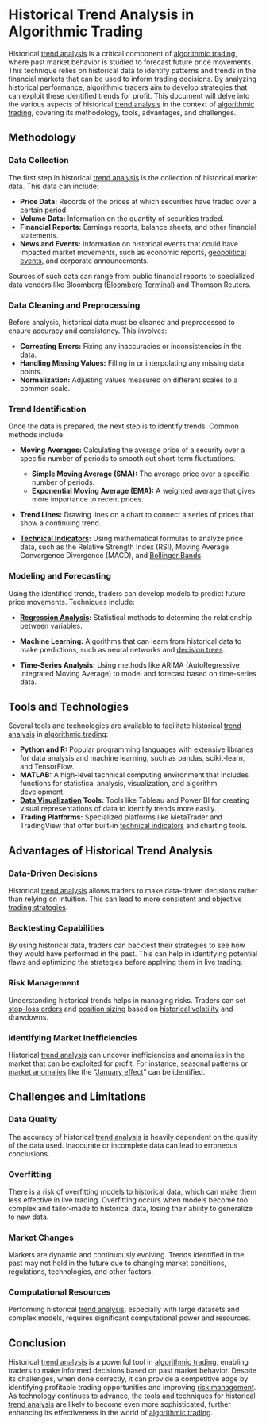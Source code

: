 # Historical Trend Analysis in Algorithmic Trading

Historical [trend analysis](../t/trend_analysis.md) is a critical component of [algorithmic trading](../a/algorithmic_trading.md), where past market behavior is studied to forecast future price movements. This technique relies on historical data to identify patterns and trends in the financial markets that can be used to inform trading decisions. By analyzing historical performance, algorithmic traders aim to develop strategies that can exploit these identified trends for profit. This document will delve into the various aspects of historical [trend analysis](../t/trend_analysis.md) in the context of [algorithmic trading](../a/algorithmic_trading.md), covering its methodology, tools, advantages, and challenges.

## Methodology

### Data Collection

The first step in historical [trend analysis](../t/trend_analysis.md) is the collection of historical market data. This data can include:

- **Price Data:** Records of the prices at which securities have traded over a certain period.
- **Volume Data:** Information on the quantity of securities traded.
- **Financial Reports:** Earnings reports, balance sheets, and other financial statements.
- **News and Events:** Information on historical events that could have impacted market movements, such as economic reports, [geopolitical events](../g/geopolitical_events.md), and corporate announcements.

Sources of such data can range from public financial reports to specialized data vendors like Bloomberg ([Bloomberg Terminal](https://www.bloomberg.com/professional/solution/bloomberg-terminal/)) and Thomson Reuters. 

### Data Cleaning and Preprocessing

Before analysis, historical data must be cleaned and preprocessed to ensure accuracy and consistency. This involves:

- **Correcting Errors:** Fixing any inaccuracies or inconsistencies in the data.
- **Handling Missing Values:** Filling in or interpolating any missing data points.
- **Normalization:** Adjusting values measured on different scales to a common scale.

### Trend Identification

Once the data is prepared, the next step is to identify trends. Common methods include:

- **Moving Averages:** Calculating the average price of a security over a specific number of periods to smooth out short-term fluctuations.
  - **Simple Moving Average (SMA):** The average price over a specific number of periods.
  - **Exponential Moving Average (EMA):** A weighted average that gives more importance to recent prices.
  
- **Trend Lines:** Drawing lines on a chart to connect a series of prices that show a continuing trend.

- **[Technical Indicators](../t/technical_indicators.md):** Using mathematical formulas to analyze price data, such as the Relative Strength Index (RSI), Moving Average Convergence Divergence (MACD), and [Bollinger Bands](../b/bollinger_bands.md).

### Modeling and Forecasting

Using the identified trends, traders can develop models to predict future price movements. Techniques include:

- **[Regression Analysis](../r/regression_analysis.md):** Statistical methods to determine the relationship between variables.
- **Machine Learning:** Algorithms that can learn from historical data to make predictions, such as neural networks and [decision trees](../d/decision_trees.md).

- **Time-Series Analysis:** Using methods like ARIMA (AutoRegressive Integrated Moving Average) to model and forecast based on time-series data.

## Tools and Technologies

Several tools and technologies are available to facilitate historical [trend analysis](../t/trend_analysis.md) in [algorithmic trading](../a/algorithmic_trading.md):

- **Python and R:** Popular programming languages with extensive libraries for data analysis and machine learning, such as pandas, scikit-learn, and TensorFlow.
- **MATLAB:** A high-level technical computing environment that includes functions for statistical analysis, visualization, and algorithm development.
- **[Data Visualization](../d/data_visualization.md) Tools:** Tools like Tableau and Power BI for creating visual representations of data to identify trends more easily.
- **Trading Platforms:** Specialized platforms like MetaTrader and TradingView that offer built-in [technical indicators](../t/technical_indicators.md) and charting tools.

## Advantages of Historical Trend Analysis

### Data-Driven Decisions

Historical [trend analysis](../t/trend_analysis.md) allows traders to make data-driven decisions rather than relying on intuition. This can lead to more consistent and objective [trading strategies](../t/trading_strategies.md).

### Backtesting Capabilities

By using historical data, traders can backtest their strategies to see how they would have performed in the past. This can help in identifying potential flaws and optimizing the strategies before applying them in live trading.

### Risk Management

Understanding historical trends helps in managing risks. Traders can set [stop-loss orders](../s/stop-loss_orders.md) and [position sizing](../p/position_sizing.md) based on [historical volatility](../h/historical_volatility.md) and drawdowns.

### Identifying Market Inefficiencies

Historical [trend analysis](../t/trend_analysis.md) can uncover inefficiencies and anomalies in the market that can be exploited for profit. For instance, seasonal patterns or [market anomalies](../m/market_anomalies.md) like the “[January effect](../j/january_effect.md)” can be identified.

## Challenges and Limitations

### Data Quality

The accuracy of historical [trend analysis](../t/trend_analysis.md) is heavily dependent on the quality of the data used. Inaccurate or incomplete data can lead to erroneous conclusions.

### Overfitting

There is a risk of overfitting models to historical data, which can make them less effective in live trading. Overfitting occurs when models become too complex and tailor-made to historical data, losing their ability to generalize to new data.

### Market Changes

Markets are dynamic and continuously evolving. Trends identified in the past may not hold in the future due to changing market conditions, regulations, technologies, and other factors.

### Computational Resources

Performing historical [trend analysis](../t/trend_analysis.md), especially with large datasets and complex models, requires significant computational power and resources.

## Conclusion

Historical [trend analysis](../t/trend_analysis.md) is a powerful tool in [algorithmic trading](../a/algorithmic_trading.md), enabling traders to make informed decisions based on past market behavior. Despite its challenges, when done correctly, it can provide a competitive edge by identifying profitable trading opportunities and improving [risk management](../r/risk_management.md). As technology continues to advance, the tools and techniques for historical [trend analysis](../t/trend_analysis.md) are likely to become even more sophisticated, further enhancing its effectiveness in the world of [algorithmic trading](../a/algorithmic_trading.md).
